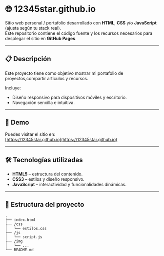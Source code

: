# 🌐 12345star.github.io

Sitio web personal / portafolio desarrollado con **HTML**, **CSS** y/o **JavaScript** (ajusta según tu stack real).  
Este repositorio contiene el código fuente y los recursos necesarios para desplegar el sitio en **GitHub Pages**.

---

## 📋 Descripción

Este proyecto tiene como objetivo mostrar mi portafolio de proyectos,compartir artículos y recursos.

Incluye:
- Diseño responsivo para dispositivos móviles y escritorio.
- Navegación sencilla e intuitiva.

---

## 🚀 Demo

Puedes visitar el sitio en:  
[https://12345star.github.io](https://12345star.github.io)

---

## 🛠️ Tecnologías utilizadas

- **HTML5** – estructura del contenido.
- **CSS3** – estilos y diseño responsivo.
- **JavaScript** – interactividad y funcionalidades dinámicas.

---

## 📂 Estructura del proyecto

```plaintext
.
├── index.html
├── /css
│   └── estilos.css
├── /js
│   └── script.js
├── /img
│   └── ...
└── README.md
